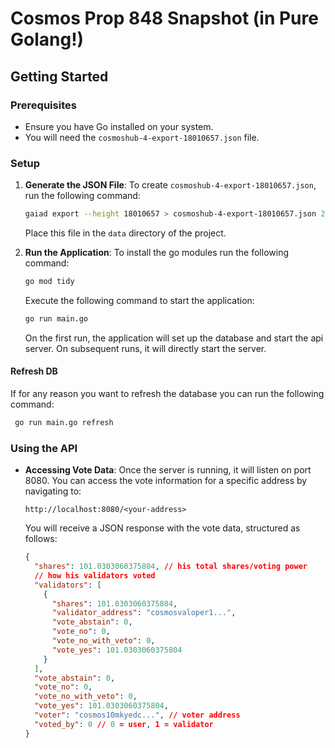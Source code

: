 # Cosmos Prop 848 Snapshot (in Pure Golang!)

## Getting Started

### Prerequisites

- Ensure you have Go installed on your system.
- You will need the `cosmoshub-4-export-18010657.json` file.

### Setup

1. **Generate the JSON File**: 
   To create `cosmoshub-4-export-18010657.json`, run the following command:
   ```bash
   gaiad export --height 18010657 > cosmoshub-4-export-18010657.json 2>&1
   ```
   Place this file in the `data` directory of the project.

2. **Run the Application**: 
   To install the go modules run the following command: 
   ```bash
   go mod tidy
   ```

   Execute the following command to start the application:
   ```bash
   go run main.go
   ```
   On the first run, the application will set up the database and start the api server. On subsequent runs, it will directly start the server.

  #### Refresh DB

   If for any reason you want to refresh the database you can run the following command:
  
  ```bash
   go run main.go refresh
   ```


### Using the API

- **Accessing Vote Data**: 
  Once the server is running, it will listen on port 8080. You can access the vote information for a specific address by navigating to:
  ```
  http://localhost:8080/<your-address>
  ```
  You will receive a JSON response with the vote data, structured as follows:
  ```json
  {
    "shares": 101.0303060375804, // his total shares/voting power
    // how his validators voted
    "validators": [
      {
        "shares": 101.0303060375804,
        "validator_address": "cosmosvaloper1...",
        "vote_abstain": 0,
        "vote_no": 0,
        "vote_no_with_veto": 0,
        "vote_yes": 101.0303060375804
      }
    ],
    "vote_abstain": 0,
    "vote_no": 0,
    "vote_no_with_veto": 0,
    "vote_yes": 101.0303060375804,
    "voter": "cosmos10mkyedc...", // voter address
    "voted_by": 0 // 0 = user, 1 = validator
  }
  ```
